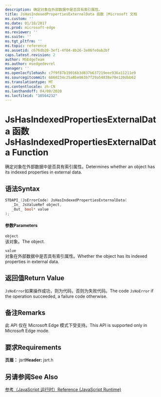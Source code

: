 ```yaml
---
description: 确定对象在外部数据中是否具有索引属性。
title: JsHasIndexedPropertiesExternalData 函数 |Microsoft 文档
ms.custom: ''
ms.date: 01/18/2017
ms.prod: microsoft-edge
ms.reviewer: ''
ms.suite: ''
ms.tgt_pltfrm: ''
ms.topic: reference
ms.assetid: c676db20-3ef1-4f84-8b26-3e06fe0ab2bf
caps.latest.revision: 2
author: MSEdgeTeam
ms.author: msedgedevrel
manager: ''
ms.openlocfilehash: c7f9f87b19016b3d837b637219eec936a11211e9
ms.sourcegitcommit: 6860234c25a8be863b7f29a54838e78e120dbb62
ms.translationtype: MT
ms.contentlocale: zh-CN
ms.lasthandoff: 04/09/2020
ms.locfileid: "10564232"
---
```

# <span data-ttu-id="bdddd-103">JsHasIndexedPropertiesExternalData 函数</span><span class="sxs-lookup"><span data-stu-id="bdddd-103">JsHasIndexedPropertiesExternalData Function</span></span>
<span data-ttu-id="bdddd-104">确定对象在外部数据中是否具有索引属性。</span><span class="sxs-lookup"><span data-stu-id="bdddd-104">Determines whether an object has its indexed properties in external data.</span></span>  
  
## <span data-ttu-id="bdddd-105">语法</span><span class="sxs-lookup"><span data-stu-id="bdddd-105">Syntax</span></span>  
  
```cpp  
STDAPI_(JsErrorCode) JsHasIndexedPropertiesExternalData(  
   _In_ JsValueRef object,  
   _Out_ bool* value  
);  
```  
  
#### <span data-ttu-id="bdddd-106">参数</span><span class="sxs-lookup"><span data-stu-id="bdddd-106">Parameters</span></span>  
 `object`  
 <span data-ttu-id="bdddd-107">该对象。</span><span class="sxs-lookup"><span data-stu-id="bdddd-107">The object.</span></span>  
  
 `value`  
 <span data-ttu-id="bdddd-108">对象在外部数据中是否具有索引属性。</span><span class="sxs-lookup"><span data-stu-id="bdddd-108">Whether the object has its indexed properties in external data.</span></span>  
  
## <span data-ttu-id="bdddd-109">返回值</span><span class="sxs-lookup"><span data-stu-id="bdddd-109">Return Value</span></span>  
 <span data-ttu-id="bdddd-110">`JsNoError`如果操作成功，则为代码，否则为失败代码。</span><span class="sxs-lookup"><span data-stu-id="bdddd-110">The code `JsNoError` if the operation succeeded, a failure code otherwise.</span></span>  
  
## <span data-ttu-id="bdddd-111">备注</span><span class="sxs-lookup"><span data-stu-id="bdddd-111">Remarks</span></span>  
 <span data-ttu-id="bdddd-112">此 API 仅在 Microsoft Edge 模式下受支持。</span><span class="sxs-lookup"><span data-stu-id="bdddd-112">This API is supported only in Microsoft Edge mode.</span></span>  
  
## <span data-ttu-id="bdddd-113">要求</span><span class="sxs-lookup"><span data-stu-id="bdddd-113">Requirements</span></span>  
 <span data-ttu-id="bdddd-114">**页眉：** jsrt</span><span class="sxs-lookup"><span data-stu-id="bdddd-114">**Header:** jsrt.h</span></span>  
  
## <span data-ttu-id="bdddd-115">另请参阅</span><span class="sxs-lookup"><span data-stu-id="bdddd-115">See Also</span></span>  
 [<span data-ttu-id="bdddd-116">参考（JavaScript 运行时）</span><span class="sxs-lookup"><span data-stu-id="bdddd-116">Reference (JavaScript Runtime)</span></span>](../chakra-hosting/reference-javascript-runtime.md)